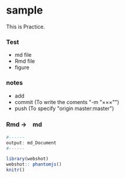 # sample
This is Practice.

### Test

+ md file
+ Rmd file
+ figure

### notes

+ add
+ commit (To write the coments "-m "×××"")
+ push (To specify "origin master:master")

### Rmd →　md

```r
#------  
output: md_Document
#------

library(webshot)
webshot:: phantomjs()
knitr()
```
